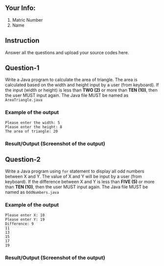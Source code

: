 ## Your Info:
1. Matric Number
1. Name

## Instruction
Answer all the questions and upload your source codes here.

## Question-1

Write a Java program to calculate the area of triangle. The area is calculated based on the width and height input by a user (from keyboard).
If the input (width or height) is less than __TWO (2)__ or more than __TEN (10)__, then the user MUST input again. The Java file MUST be named as `AreaTriangle.java`

### Example of the output
```
Please enter the width: 5
Please enter the height: 8
The area of triangle: 20
```

### Result/Output (Screenshot of the output)


## Question-2

Write a Java program using `for` statement to display all odd numbers between X and Y. The value of X and Y will be input by a user (from keyboard). 
If the difference between X and Y is less than __FIVE (5)__ or more than __TEN (10)__, then the user MUST input again. The Java file MUST be named as `OddNumbers.java`

### Example of the output
```
Please enter X: 10
Please enter Y: 19
Difference: 9
11
13
15
17
19
```

### Result/Output (Screenshot of the output)

